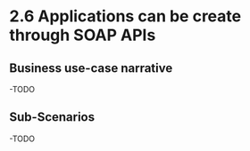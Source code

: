 # 2.6 Applications can be create through SOAP APIs

## Business use-case narrative
-TODO

## Sub-Scenarios
-TODO
